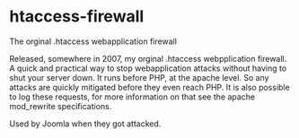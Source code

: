 # htaccess-firewall
The orginal .htaccess webapplication firewall

Released, somewhere in 2007, my orginal .htaccess webpplication firewall. A quick and practical way to stop webapplication attacks without having to shut your server down. It runs before PHP, at the apache level. So any attacks are quickly mitigated before they even reach PHP. It is also possible to log these requests, for more information on that see the apache mod_rewrite specifications.

Used by Joomla when they got attacked.
